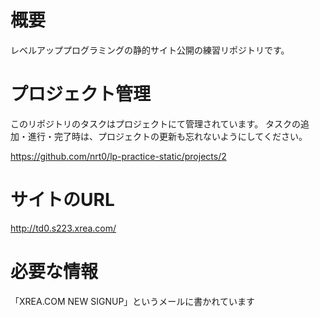 # 概要
レベルアッププログラミングの静的サイト公開の練習リポジトリです。

# プロジェクト管理

このリポジトリのタスクはプロジェクトにて管理されています。
タスクの追加・進行・完了時は、プロジェクトの更新も忘れないようにしてください。

https://github.com/nrt0/lp-practice-static/projects/2

# サイトのURL
http://td0.s223.xrea.com/

# 必要な情報
「XREA.COM NEW SIGNUP」というメールに書かれています
